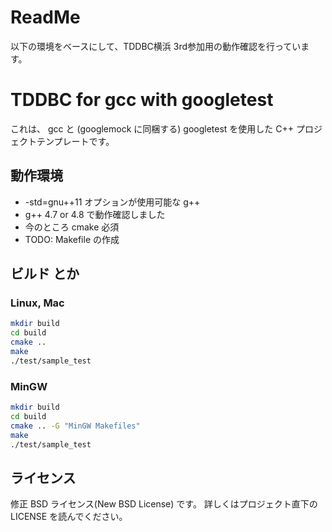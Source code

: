 ReadMe
================================
以下の環境をベースにして、TDDBC横浜 3rd参加用の動作確認を行っています。



TDDBC for gcc with googletest
================================

これは、 gcc と (googlemock に同梱する) googletest を使用した C++ プロジェクトテンプレートです。

## 動作環境

* -std=gnu++11 オプションが使用可能な g++
 * g++ 4.7 or 4.8 で動作確認しました
* 今のところ cmake 必須
 * TODO: Makefile の作成

## ビルド とか

### Linux, Mac

```bash
mkdir build
cd build
cmake ..
make
./test/sample_test
```

### MinGW

```bash
mkdir build
cd build
cmake .. -G "MinGW Makefiles"
make
./test/sample_test
```

## ライセンス

修正 BSD ライセンス(New BSD License) です。
詳しくはプロジェクト直下の LICENSE を読んでください。

